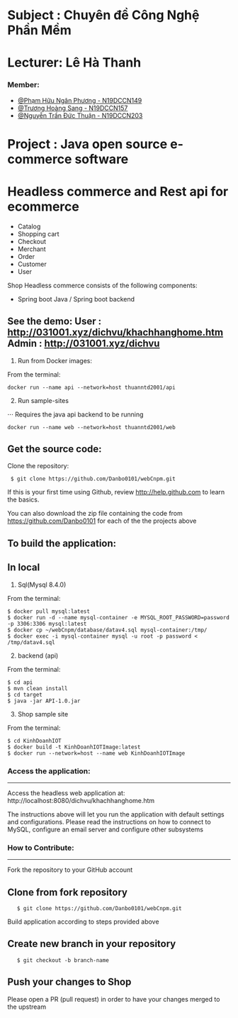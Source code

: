
# Subject : Chuyên đề Công Nghệ Phần Mềm
# Lecturer: Lê Hà Thanh


### Member:

- [@Phạm Hữu Ngân Phương - N19DCCN149]()
- [@Trương Hoàng Sang - N19DCCN157]()
- [@Nguyễn Trần Đức Thuận - N19DCCN203]()


# Project : Java open source e-commerce software

#           Headless commerce and Rest api for ecommerce


- Catalog
- Shopping cart
- Checkout
- Merchant
- Order
- Customer
- User

Shop Headless commerce consists of the following components:

- Spring boot Java / Spring boot backend

See the demo: 
User : http://031001.xyz/dichvu/khachhanghome.htm
Admin : http://031001.xyz/dichvu
-------------------

1.  Run from Docker images:

From the terminal:

```
docker run --name api --network=host thuanntd2001/api
```
       
2. Run sample-sites

⋅⋅⋅ Requires the java api backend to be running

```
docker run --name web --network=host thuanntd2001/web
```

Get the source code:
-------------------
Clone the repository:
     
	 $ git clone https://github.com/Danbo0101/webCnpm.git


If this is your first time using Github, review http://help.github.com to learn the basics.

You can also download the zip file containing the code from https://github.com/Danbo0101 
for each of the the projects above

To build the application:
-------------------

In local
-------------------

1. Sql(Mysql 8.4.0)


From the terminal:

	$ docker pull mysql:latest
	$ docker run -d --name mysql-container -e MYSQL_ROOT_PASSWORD=password -p 3306:3306 mysql:latest
	$ docker cp ~/webCnpm/database/datav4.sql mysql-container:/tmp/
	$ docker exec -i mysql-container mysql -u root -p password < /tmp/datav4.sql


2. backend (api)


From the terminal:

	$ cd api
	$ mvn clean install
	$ cd target 
	$ java -jar API-1.0.jar

3. Shop sample site


From the terminal:

	$ cd KinhDoanhIOT
	$ docker build -t KinhDoanhIOTImage:latest
	$ docker run --network=host --name web KinhDoanhIOTImage


### Access the application:
-------------------

Access the headless web application at: http://localhost:8080/dichvu/khachhanghome.htm


The instructions above will let you run the application with default settings and configurations.
Please read the instructions on how to connect to MySQL, configure an email server and configure other subsystems


### How to Contribute:
-------------------
Fork the repository to your GitHub account

Clone from fork repository
-------------------

       $ git clone https://github.com/Danbo0101/webCnpm.git

Build application according to steps provided above

Create new branch in your repository
-------------------

	   $ git checkout -b branch-name


Push your changes to Shop
-------------------

Please open a PR (pull request) in order to have your changes merged to the upstream


